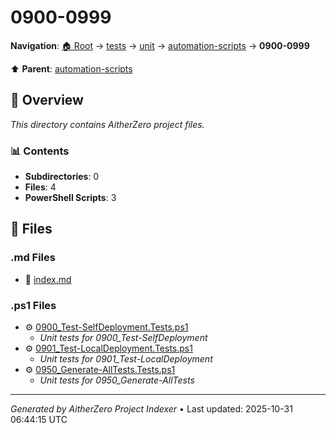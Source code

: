 # 0900-0999

**Navigation**: [🏠 Root](../../../../index.md) → [tests](../../../index.md) → [unit](../../index.md) → [automation-scripts](../index.md) → **0900-0999**

⬆️ **Parent**: [automation-scripts](../index.md)

## 📖 Overview

*This directory contains AitherZero project files.*

### 📊 Contents

- **Subdirectories**: 0
- **Files**: 4
- **PowerShell Scripts**: 3

## 📄 Files

### .md Files

- 📝 [index.md](./index.md)

### .ps1 Files

- ⚙️ [0900_Test-SelfDeployment.Tests.ps1](./0900_Test-SelfDeployment.Tests.ps1)
  - *Unit tests for 0900_Test-SelfDeployment*
- ⚙️ [0901_Test-LocalDeployment.Tests.ps1](./0901_Test-LocalDeployment.Tests.ps1)
  - *Unit tests for 0901_Test-LocalDeployment*
- ⚙️ [0950_Generate-AllTests.Tests.ps1](./0950_Generate-AllTests.Tests.ps1)
  - *Unit tests for 0950_Generate-AllTests*

---

*Generated by AitherZero Project Indexer* • Last updated: 2025-10-31 06:44:15 UTC

